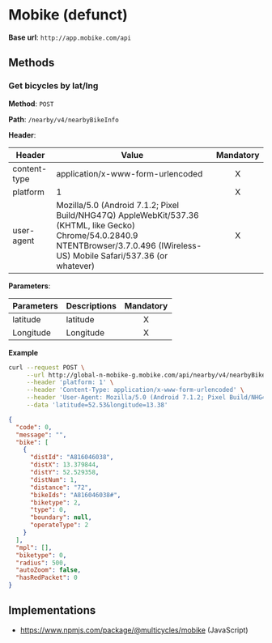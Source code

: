# Mobike (defunct)

**Base url**: `http://app.mobike.com/api`

## Methods

### Get bicycles by lat/lng

**Method**: `POST`

**Path**: `/nearby/v4/nearbyBikeInfo`

**Header**:

| Header       | Value                                                                                                                                                                  | Mandatory |
| ------------ | ---------------------------------------------------------------------------------------------------------------------------------------------------------------------- | :-------: |
| content-type | application/x-www-form-urlencoded                                                                                                                                      |     X     |
| platform     | 1                                                                                                                                                                      |     X     |
| user-agent   | Mozilla/5.0 (Android 7.1.2; Pixel Build/NHG47Q) AppleWebKit/537.36 (KHTML, like Gecko) Chrome/54.0.2840.9 NTENTBrowser/3.7.0.496 (IWireless-US) Mobile Safari/537.36 (or whatever) |     X     |

**Parameters**:

| Parameters | Descriptions | Mandatory |
| ---------- | ------------ | :-------: |
| latitude   | latitude     |     X     |
| Longitude  | Longitude    |     X     |

**Example**

```bash
curl --request POST \
     --url http://global-n-mobike-g.mobike.com/api/nearby/v4/nearbyBikeInfo \
     --header 'platform: 1' \
     --header 'Content-Type: application/x-www-form-urlencoded' \
     --header 'User-Agent: Mozilla/5.0 (Android 7.1.2; Pixel Build/NHG47Q) AppleWebKit/537.36 (KHTML, like Gecko) Chrome/54.0.2840.9 NTENTBrowser/3.7.0.496 (IWireless-US) Mobile Safari/537.36' \
     --data 'latitude=52.53&longitude=13.38'
```

```JSON
{
  "code": 0,
  "message": "",
  "bike": [
    {
      "distId": "A816046038",
      "distX": 13.379844,
      "distY": 52.529358,
      "distNum": 1,
      "distance": "72",
      "bikeIds": "A816046038#",
      "biketype": 2,
      "type": 0,
      "boundary": null,
      "operateType": 2
    }
  ],
  "mpl": [],
  "biketype": 0,
  "radius": 500,
  "autoZoom": false,
  "hasRedPacket": 0
}
```

## Implementations

* https://www.npmjs.com/package/@multicycles/mobike (JavaScript)
